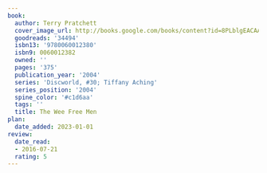```yaml
---
book:
  author: Terry Pratchett
  cover_image_url: http://books.google.com/books/content?id=8PLblgEACAAJ&printsec=frontcover&img=1&zoom=1&source=gbs_api
  goodreads: '34494'
  isbn13: '9780060012380'
  isbn9: 0060012382
  owned: ''
  pages: '375'
  publication_year: '2004'
  series: 'Discworld, #30; Tiffany Aching'
  series_position: '2004'
  spine_color: '#c1d6aa'
  tags: ''
  title: The Wee Free Men
plan:
  date_added: 2023-01-01
review:
  date_read:
  - 2016-07-21
  rating: 5
---
```

